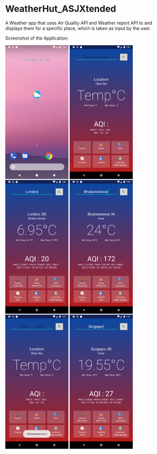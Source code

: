 # WeatherHut_ASJXtended

A Weather app that uses Air Quality API and Weather report API to and displays them for a specific place, which is taken as input by the user.

Screenshot of the Application:

<img src = "Screenshots/Screenshot 1.png" width="200"> 
<img src = "Screenshots/Screenshot 2.png" width="200"> 
<img src = "Screenshots/Screenshot 3.png" width="200"> 
<img src = "Screenshots/Screenshot 4.png" width="200"> 
<img src = "Screenshots/Screenshot 5.png" width="200"> 
<img src = "Screenshots/Screenshot 6.png" width="200">
